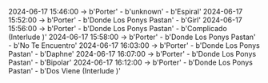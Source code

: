 2024-06-17 15:46:00 -> b'Porter' - b'unknown' - b'Espiral'
2024-06-17 15:52:00 -> b'Porter' - b'Donde Los Ponys Pastan' - b'Girl'
2024-06-17 15:56:00 -> b'Porter' - b'Donde Los Ponys Pastan' - b'Complicado (Interlude )'
2024-06-17 15:58:00 -> b'Porter' - b'Donde Los Ponys Pastan' - b'No Te Encuentro'
2024-06-17 16:03:00 -> b'Porter' - b'Donde Los Ponys Pastan' - b'Daphne'
2024-06-17 16:07:00 -> b'Porter' - b'Donde Los Ponys Pastan' - b'Bipolar'
2024-06-17 16:12:00 -> b'Porter' - b'Donde Los Ponys Pastan' - b'Dos Viene (Interlude )'

